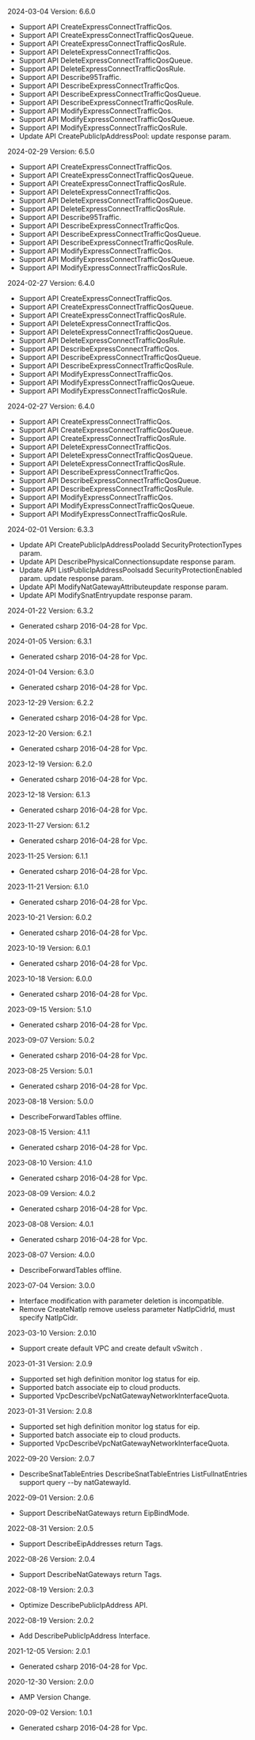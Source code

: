 2024-03-04 Version: 6.6.0
- Support API CreateExpressConnectTrafficQos.
- Support API CreateExpressConnectTrafficQosQueue.
- Support API CreateExpressConnectTrafficQosRule.
- Support API DeleteExpressConnectTrafficQos.
- Support API DeleteExpressConnectTrafficQosQueue.
- Support API DeleteExpressConnectTrafficQosRule.
- Support API Describe95Traffic.
- Support API DescribeExpressConnectTrafficQos.
- Support API DescribeExpressConnectTrafficQosQueue.
- Support API DescribeExpressConnectTrafficQosRule.
- Support API ModifyExpressConnectTrafficQos.
- Support API ModifyExpressConnectTrafficQosQueue.
- Support API ModifyExpressConnectTrafficQosRule.
- Update API CreatePublicIpAddressPool: update response param.


2024-02-29 Version: 6.5.0
- Support API CreateExpressConnectTrafficQos.
- Support API CreateExpressConnectTrafficQosQueue.
- Support API CreateExpressConnectTrafficQosRule.
- Support API DeleteExpressConnectTrafficQos.
- Support API DeleteExpressConnectTrafficQosQueue.
- Support API DeleteExpressConnectTrafficQosRule.
- Support API Describe95Traffic.
- Support API DescribeExpressConnectTrafficQos.
- Support API DescribeExpressConnectTrafficQosQueue.
- Support API DescribeExpressConnectTrafficQosRule.
- Support API ModifyExpressConnectTrafficQos.
- Support API ModifyExpressConnectTrafficQosQueue.
- Support API ModifyExpressConnectTrafficQosRule.


2024-02-27 Version: 6.4.0
- Support API CreateExpressConnectTrafficQos.
- Support API CreateExpressConnectTrafficQosQueue.
- Support API CreateExpressConnectTrafficQosRule.
- Support API DeleteExpressConnectTrafficQos.
- Support API DeleteExpressConnectTrafficQosQueue.
- Support API DeleteExpressConnectTrafficQosRule.
- Support API DescribeExpressConnectTrafficQos.
- Support API DescribeExpressConnectTrafficQosQueue.
- Support API DescribeExpressConnectTrafficQosRule.
- Support API ModifyExpressConnectTrafficQos.
- Support API ModifyExpressConnectTrafficQosQueue.
- Support API ModifyExpressConnectTrafficQosRule.


2024-02-27 Version: 6.4.0
- Support API CreateExpressConnectTrafficQos.
- Support API CreateExpressConnectTrafficQosQueue.
- Support API CreateExpressConnectTrafficQosRule.
- Support API DeleteExpressConnectTrafficQos.
- Support API DeleteExpressConnectTrafficQosQueue.
- Support API DeleteExpressConnectTrafficQosRule.
- Support API DescribeExpressConnectTrafficQos.
- Support API DescribeExpressConnectTrafficQosQueue.
- Support API DescribeExpressConnectTrafficQosRule.
- Support API ModifyExpressConnectTrafficQos.
- Support API ModifyExpressConnectTrafficQosQueue.
- Support API ModifyExpressConnectTrafficQosRule.


2024-02-01 Version: 6.3.3
- Update API CreatePublicIpAddressPooladd SecurityProtectionTypes param.
- Update API DescribePhysicalConnectionsupdate response param.
- Update API ListPublicIpAddressPoolsadd SecurityProtectionEnabled param.
update response param.
- Update API ModifyNatGatewayAttributeupdate response param.
- Update API ModifySnatEntryupdate response param.


2024-01-22 Version: 6.3.2
- Generated csharp 2016-04-28 for Vpc.

2024-01-05 Version: 6.3.1
- Generated csharp 2016-04-28 for Vpc.

2024-01-04 Version: 6.3.0
- Generated csharp 2016-04-28 for Vpc.

2023-12-29 Version: 6.2.2
- Generated csharp 2016-04-28 for Vpc.

2023-12-20 Version: 6.2.1
- Generated csharp 2016-04-28 for Vpc.

2023-12-19 Version: 6.2.0
- Generated csharp 2016-04-28 for Vpc.

2023-12-18 Version: 6.1.3
- Generated csharp 2016-04-28 for Vpc.

2023-11-27 Version: 6.1.2
- Generated csharp 2016-04-28 for Vpc.

2023-11-25 Version: 6.1.1
- Generated csharp 2016-04-28 for Vpc.

2023-11-21 Version: 6.1.0
- Generated csharp 2016-04-28 for Vpc.

2023-10-21 Version: 6.0.2
- Generated csharp 2016-04-28 for Vpc.

2023-10-19 Version: 6.0.1
- Generated csharp 2016-04-28 for Vpc.

2023-10-18 Version: 6.0.0
- Generated csharp 2016-04-28 for Vpc.

2023-09-15 Version: 5.1.0
- Generated csharp 2016-04-28 for Vpc.

2023-09-07 Version: 5.0.2
- Generated csharp 2016-04-28 for Vpc.

2023-08-25 Version: 5.0.1
- Generated csharp 2016-04-28 for Vpc.

2023-08-18 Version: 5.0.0
- DescribeForwardTables offline.

2023-08-15 Version: 4.1.1
- Generated csharp 2016-04-28 for Vpc.

2023-08-10 Version: 4.1.0
- Generated csharp 2016-04-28 for Vpc.

2023-08-09 Version: 4.0.2
- Generated csharp 2016-04-28 for Vpc.

2023-08-08 Version: 4.0.1
- Generated csharp 2016-04-28 for Vpc.

2023-08-07 Version: 4.0.0
- DescribeForwardTables offline.

2023-07-04 Version: 3.0.0
- Interface modification with parameter deletion is incompatible.
- Remove CreateNatIp remove useless parameter NatIpCidrId, must specify NatIpCidr.

2023-03-10 Version: 2.0.10
- Support create default VPC and create default vSwitch .

2023-01-31 Version: 2.0.9
- Supported set high definition monitor log status for eip.
- Supported batch associate eip to cloud products.
- Supported VpcDescribeVpcNatGatewayNetworkInterfaceQuota.

2023-01-31 Version: 2.0.8
- Supported set high definition monitor log status for eip.
- Supported batch associate eip to cloud products.
- Supported VpcDescribeVpcNatGatewayNetworkInterfaceQuota.

2022-09-20 Version: 2.0.7
- DescribeSnatTableEntries DescribeSnatTableEntries ListFullnatEntries support query --by natGatewayId.

2022-09-01 Version: 2.0.6
- Support DescribeNatGateways return EipBindMode.

2022-08-31 Version: 2.0.5
- Support DescribeEipAddresses return Tags.

2022-08-26 Version: 2.0.4
- Support DescribeNatGateways return Tags.

2022-08-19 Version: 2.0.3
- Optimize DescribePublicIpAddress API.

2022-08-19 Version: 2.0.2
- Add DescribePublicIpAddress Interface.

2021-12-05 Version: 2.0.1
- Generated csharp 2016-04-28 for Vpc.

2020-12-30 Version: 2.0.0
- AMP Version Change.

2020-09-02 Version: 1.0.1
- Generated csharp 2016-04-28 for Vpc.

